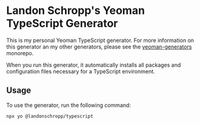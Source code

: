 # Landon Schropp's Yeoman TypeScript Generator

This is my personal Yeoman TypeScript generator. For more information on this generator an my other
generators, please see the [yeoman-generators](https://github.com/LandonSchropp/yeoman-generators)
monorepo.

When you run this generator, it automatically installs all packages and configuration files
necessary for a TypeScript environment.

## Usage

To use the generator, run the following command:

``` sh
npx yo @landonschropp/typescript
```
